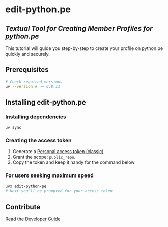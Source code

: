 # edit-python.pe

## *Textual Tool for Creating Member Profiles for python.pe*

This tutorial will guide you step-by-step to create your profile on python.pe
quickly and securely.

## Prerequisites

```bash
# Check required versions
uv --version # >= 0.8.11
```

## Installing edit-python.pe

### Installing dependencies

```bash
uv sync
```

### **Creating the access token**

1. Generate a [Personal access token
(classic)](https://github.com/settings/tokens).
2. Grant the scope: `public_repo`.
3. Copy the token and keep it handy for the command below

### **For users seeking maximum speed**

```bash
uvx edit-python-pe  
# Next you'll be prompted for your access token
```

## Contribute

Read the [Developer
Guide](https://github.com/python.pe/edit-python.pe/CONTRIBUTING.md)
